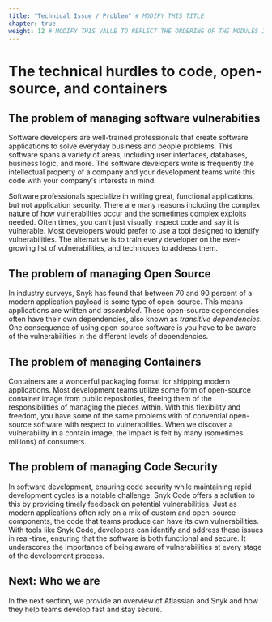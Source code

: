 ```yaml
---
title: "Technical Issue / Problem" # MODIFY THIS TITLE
chapter: true
weight: 12 # MODIFY THIS VALUE TO REFLECT THE ORDERING OF THE MODULES IF APPLICABLE
---
```


# The technical hurdles to code, open-source, and containers

## The problem of managing software vulnerabities

Software developers are well-trained professionals that create software applications to solve everyday business and people problems. This software spans a variety of areas, including user interfaces, databases, business logic, and more.  The software developers write is frequently the intellectual property of a company and your development teams write this code with your company's interests in mind.

Software professionals specialize in writing great, functional applications, but not application security.  There are many reasons including the complex nature of how vulnerabilties occur and the sometimes complex exploits needed.  Often times, you can't just visually inspect code and say it is vulnerable.  Most developers would prefer to use a tool designed to identify vulnerabilities.  The alternative is to train every developer on the ever-growing list of vulnerabilities, and techniques to address them.

## The problem of managing Open Source
In industry surveys, Snyk has found that between 70 and 90 percent of a modern application payload is some type of open-source.  This means applications are written and _assembled_.  These open-source dependencies often have their own dependencies, also known as _transitive dependencies_.  One consequence of using open-source software is you have to be aware of the vulnerabilities in the different levels of dependencies.

## The problem of managing Containers
Containers are a wonderful packaging format for shipping modern applications.  Most development teams utilize some form of open-source container image from public repositories, freeing them of the responsibilities of managing the pieces within.  With this flexibility and freedom, you have some of the same problems with of convential open-source software with respect to vulnerabilties.  When we discover a vulnerability in a contain image, the impact is felt by many (sometimes millions) of consumers.

## The problem of managing Code Security
In software development, ensuring code security while maintaining rapid development cycles is a notable challenge. Snyk Code offers a solution to this by providing timely feedback on potential vulnerabilities. Just as modern applications often rely on a mix of custom and open-source components, the code that teams produce can have its own vulnerabilities. With tools like Snyk Code, developers can identify and address these issues in real-time, ensuring that the software is both functional and secure. It underscores the importance of being aware of vulnerabilities at every stage of the development process.

## Next: Who we are
In the next section, we provide an overview of Atlassian and Snyk and how they help teams develop fast and stay secure.
